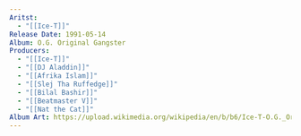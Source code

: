 ```yaml
---
Aritst:
  - "[[Ice-T]]"
Release Date: 1991-05-14
Album: O.G. Original Gangster
Producers:
  - "[[Ice-T]]"
  - "[[DJ Aladdin]]"
  - "[[Afrika Islam]]"
  - "[[Slej Tha Ruffedge]]"
  - "[[Bilal Bashir]]"
  - "[[Beatmaster V]]"
  - "[[Nat the Cat]]"
Album Art: https://upload.wikimedia.org/wikipedia/en/b/b6/Ice-T-O.G._Original_Gangster_%28album_cover_with_matt%29.jpg
---
```

